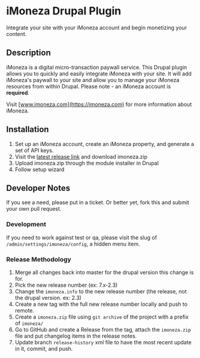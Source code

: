 # iMoneza Drupal Plugin

Integrate your site with your iMoneza account and begin monetizing your content.

## Description

iMoneza is a digital micro-transaction paywall service. This Drupal plugin allows you to quickly and easily integrate iMoneza with your site. 
It will add iMoneza's paywall to your site and allow you to manage your iMoneza resources from within Drupal. 
Please note - an iMoneza account is **required**.

Visit [www.imoneza.com](https://imoneza.com) for more information about iMoneza.

## Installation

1. Set up an iMoneza account, create an iMoneza property, and generate a set of API keys.
2. Visit the [latest release link](https://github.com/iMoneza/drupal-imoneza/releases/latest) and download imoneza.zip
3. Upload imoneza.zip through the module installer in Drupal
4. Follow setup wizard

## Developer Notes

If you see a need, please put in a ticket.  Or better yet, fork this and submit your own pull request.

### Development

If you need to work against test or qa, please visit the slug of `/admin/settings/imoneza/config`, a hidden menu item.

### Release Methodology

1. Merge all changes back into master for the drupal version this change is for.
2. Pick the new release number (ex: 7.x-2.3)
3. Change the `imoneza.info` to the new release number (the release, not the drupal version. ex: 2.3)
4. Create a new tag with the full new release number locally and push to remote.
5. Create a `imoneza.zip` file using `git archive` of the project with a prefix of `imoneza/`
6. Go to GitHub and create a Release from the tag, attach the `imoneza.zip` file and put changelog items in the release notes.
7. Update branch `release-history` xml file to have the most recent update in it, commit, and push.